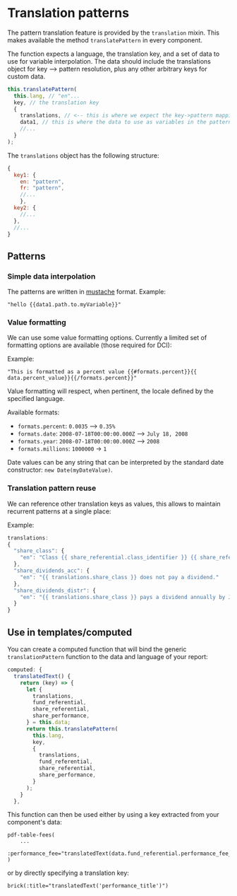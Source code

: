 # Translation patterns

The pattern translation feature is provided by the `translation` mixin. This makes available the method `translatePattern` in every component.

The function expects a language, the translation key, and a set of data to use for variable interpolation. The data should include the translations object for key --> pattern resolution, plus any other arbitrary keys for custom data.

```js
this.translatePattern(
  this.lang, // "en"...
  key, // the translation key
  {​​​​​​​
    translations, // <-- this is where we expect the key->pattern mapping
    data1, // this is where the data to use as variables in the patterns
    //...
  }​​​​​​​
);
```

The `translations` object has the following structure:
```js
{​​​​​​​
  key1: {
    en: "pattern",
    fr: "pattern",
    //...
    }​​​​​​​,
  key2: {
    ​​​​​//​​...
  }​​​​​​​,
  //...
}​​​​​​​
```
## Patterns

### Simple data interpolation

The patterns are written in [mustache](https://www.npmjs.com/package/mustache) format. Example:
```
"hello {​​​​​​​{​​​​​​​data1.path.to.myVariable}​​​​​​​}​​​​​​​"
```

### Value formatting

We can use some value formatting options. Currently a limited set of formatting options are available (those required for DCI):

Example:
```
"This is formatted as a percent value {​​​​​​​{​​​​​​​#formats.percent}​​​​​​​}​​​​​​​{​​​​​​​{​​​​​​​data.percent_value}​​​​​​​}​​​​​​​{​​​​​​​{​​​​​​​/formats.percent}​​​​​​​}​​​​​​​"
```

Value formatting will respect, when pertinent, the locale defined by the specified language.

Available formats:
- `formats.percent`: `0.0035` --> `0.35%`
- `formats.date`: `2008-07-18T00:00:00.000Z` --> `July 18, 2008`
- `formats.year`: `2008-07-18T00:00:00.000Z` --> `2008`
- `formats.millions`: `1000000` -> `1`

Date values can be any string that can be interpreted by the standard date constructor: `new Date(myDateValue)`.

### Translation pattern reuse

We can reference other translation keys as values, this allows to maintain recurrent patterns at a single place:

Example:

```js
translations:
{​​​​​​​
  "share_class": {​​​​​​​
    "en": "Class {​​​​​​​{​​​​​​​ share_referential.class_identifier }​​​​​​​}​​​​​​​ {​​​​​​​{​​​​​​​ share_referential.instit_ret }​​​​​​​}​​​​​​​ {​​​​​​​{​​​​​​​ share_referential.class_currency }​​​​​​​}​​​​​​​ {​​​​​​​{​​​​​​​ share_referential.acc_distr }​​​​​​​}​​​​​​​",
  },
  "share_dividends_acc": {​​​​​​​
    "en": "{​​​​​​​{​​​​​​​ translations.share_class }​​​​​​​}​​​​​​​ does not pay a dividend."
  }​​​​​​​,
  "share_dividends_distr": {​​​​​​​
    "en": "{​​​​​​​{​​​​​​​ translations.share_class }​​​​​​​}​​​​​​​ pays a dividend annually by January 30 each year."
  }​​​​​​​
}​​​​​​​
```

## Use in templates/computed

You can create a computed function that will bind the generic `translationPattern` function to the data and language of your report:

```js
computed: {​​​​​​​
  translatedText() {​​​​​​​
    return (key) => {​​​​​​​
      let {​​​​​​​
        translations,
        fund_referential,
        share_referential,
        share_performance,
      }​​​​​​​ = this.data;
      return this.translatePattern(
        this.lang,
        key,
        {​​​​​​​
          translations,
          fund_referential,
          share_referential,
          share_performance,
        }​​​​​​​
      );
    }​​​​​​​
  }​​​​​​​,
```

This function can then be used either by using a key extracted from your component's data:

```
pdf-table-fees(
    ...
    :performance_fee="translatedText(data.fund_referential.performance_fee_text)"
)
```

or by directly specifying a translation key:
```
brick(:title="translatedText('performance_title')")
```
